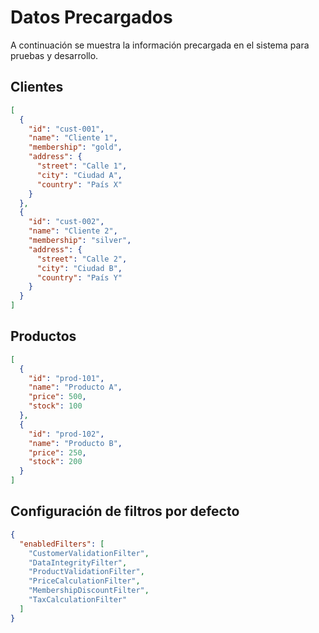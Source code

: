 # Datos Precargados

A continuación se muestra la información precargada en el sistema para pruebas y desarrollo.

## Clientes
```json
[
  {
    "id": "cust-001",
    "name": "Cliente 1",
    "membership": "gold",
    "address": {
      "street": "Calle 1",
      "city": "Ciudad A",
      "country": "País X"
    }
  },
  {
    "id": "cust-002",
    "name": "Cliente 2",
    "membership": "silver",
    "address": {
      "street": "Calle 2",
      "city": "Ciudad B",
      "country": "País Y"
    }
  }
]
```

## Productos
```json
[
  {
    "id": "prod-101",
    "name": "Producto A",
    "price": 500,
    "stock": 100
  },
  {
    "id": "prod-102",
    "name": "Producto B",
    "price": 250,
    "stock": 200
  }
]
```

## Configuración de filtros por defecto
```json
{
  "enabledFilters": [
    "CustomerValidationFilter",
    "DataIntegrityFilter",
    "ProductValidationFilter",
    "PriceCalculationFilter",
    "MembershipDiscountFilter",
    "TaxCalculationFilter"
  ]
}
```
